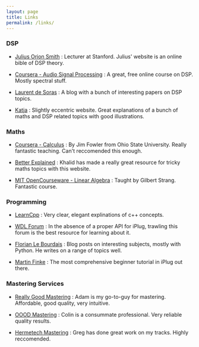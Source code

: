 ```yaml
---
layout: page
title: Links
permalink: /links/
---
```


### DSP

- [Julius Orion Smith](https://ccrma.stanford.edu/~jos/) : Lecturer at Stanford. Julius' website is an online bible of DSP theory.

- [Coursera - Audio Signal Processing](https://www.coursera.org/learn/audio-signal-processing) : A great, free online course on DSP. Mostly spectral stuff. 

- [Laurent de Soras](http://ldesoras.free.fr/prod.html) : A blog with a bunch of interesting papers on DSP topics. 

- [Katja](http://www.katjaas.nl/home/home.html) : Slightly eccentric website. Great explanations of a bunch of maths and DSP related topics with good illustrations. 

### Maths

- [Coursera - Calculus](https://www.coursera.org/learn/calculus1) : By Jim Fowler from Ohio State University. Really fantastic teaching. Can't reccomended this enough. 

- [Better Explained](https://betterexplained.com) : Khalid has made a really great resource for tricky maths topics with this website.

- [MIT OpenCourseware - Linear Algebra](https://ocw.mit.edu/courses/mathematics/18-06-linear-algebra-spring-2010/video-lectures/) : Taught by Gilbert Strang. Fantastic course. 

### Programming

- [LearnCpp](http://www.learncpp.com) : Very clear, elegant explinations of c++ concepts. 

- [WDL Forum](https://forum.cockos.com/forumdisplay.php?f=32) : In the absence of a proper API for iPlug, trawling this forum is the best resource for learning about it.

- [Florian Le Bourdais](http://flothesof.github.io) : Blog posts on interesting subjects, mostly with Python. He writes on a range of topics well. 

- [Martin Finke](http://www.martin-finke.de/blog/) : The most comprehensive beginner tutorial in iPlug out there. 

### Mastering Services

- [Really Good Mastering](https://www.recreationstudio.co.uk/sectors/really-good-mastering/) : Adam is my go-to-guy for mastering. Affordable, good quality, very intuitive. 

- [OOOD Mastering](http://oood.net/mastering/about-stooodio-mastering) : Colin is a consummate professional. Very reliable quality results. 

- [Hermetech Mastering](http://hermetechmastering.com) : Greg has done great work on my tracks. Highly reccomended.  